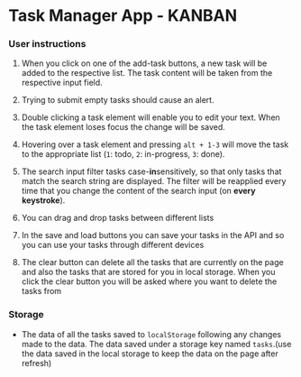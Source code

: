 # Task Manager App - KANBAN


### User instructions

1. When you click on one of the add-task buttons, a new task will be added to the respective list. The task content will be taken from the respective input field.
2. Trying to submit empty tasks should cause an alert.
3. Double clicking a task element will enable you to edit your text. When the task element loses focus the change will be saved.
4. Hovering over a task element and pressing `alt + 1-3` will move the task to the appropriate list (`1`: todo, `2`: in-progress, `3`: done).
5. The search input  filter tasks case-**in**sensitively, so that only tasks that match the search string are displayed. The filter will be reapplied every time that you change the content of the search input (on **every keystroke**).
6. You can drag and drop tasks between different lists

7. In the save and load buttons you can save your tasks in the API and so you can use your tasks through different devices
8. The clear button can delete all the tasks that are currently on the page and also the tasks that are stored for you in local storage. When you click the clear button you will be asked where you want to delete the tasks from

### Storage

- The data of all the tasks saved to `localStorage` following any changes made to the data. The data saved under a storage key named `tasks`.(use the data saved in the local storage to keep the data on the page after refresh)


